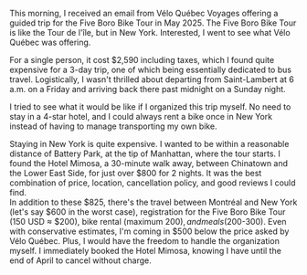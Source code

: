 This morning, I received an email from Vélo Québec Voyages offering a guided trip for the Five Boro Bike Tour in May 2025. The Five Boro Bike Tour is like the Tour de l'île, but in New York. Interested, I went to see what Vélo Québec was offering.

For a single person, it cost $2,590 including taxes, which I found quite expensive for a 3-day trip, one of which being essentially dedicated to bus travel. Logistically, I wasn't thrilled about departing from Saint-Lambert at 6 a.m. on a Friday and arriving back there past midnight on a Sunday night.

I tried to see what it would be like if I organized this trip myself. No need to stay in a 4-star hotel, and I could always rent a bike once in New York instead of having to manage transporting my own bike.

Staying in New York is quite expensive. I wanted to be within a reasonable distance of Battery Park, at the tip of Manhattan, where the tour starts. I found the Hotel Mimosa, a 30-minute walk away, between Chinatown and the Lower East Side, for just over $800 for 2 nights. It was the best combination of price, location, cancellation policy, and good reviews I could find.  
In addition to these $825, there's the travel between Montréal and New York (let's say $600 in the worst case), registration for the Five Boro Bike Tour (150 USD ≈ $200), bike rental (maximum $200), and meals ($200-300). Even with conservative estimates, I'm coming in $500 below the price asked by Vélo Québec. Plus, I would have the freedom to handle the organization myself. I immediately booked the Hotel Mimosa, knowing I have until the end of April to cancel without charge.
